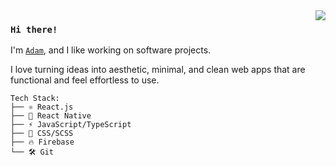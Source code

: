<img align="right" src="https://visitor-badge.laobi.icu/badge?page_id=adamciszek.adamciszek" />

### `Hi there!`

I'm [`Adam`](https://www.adamciszek.ca), and I like working on software projects.

I love turning ideas into aesthetic, minimal, and clean web apps that are functional and feel effortless to use.

```
Tech Stack:
├── ⚛️ React.js
├── 📱 React Native
├── ⚡ JavaScript/TypeScript
├── 🎨 CSS/SCSS
├── 🔥 Firebase
└── 🛠️ Git
```

